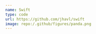 ```yaml
---
name: Swift
type: code
url: https://github.com/jhavl/swift
image: repo:/.github/figures/panda.png
---
```

